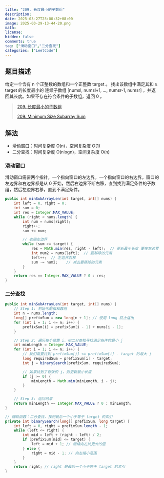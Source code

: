 ```yaml
---
title: "209. 长度最小的子数组"
description: 
date: 2025-03-27T23:00:32+08:00
image: 2025-03-29-13-44-20.png
math: 
license: 
hidden: false
comments: true
tag: ["滑动窗口","二分查找"]
categories: ["LeetCode"]
---
```


## 题目描述
给定一个含有 n 个正整数的数组和一个正整数 target 。
找出该数组中满足其和 ≥ target 的长度最小的 连续子数组 [numsl, numsl+1, ..., numsr-1, numsr] ，并返回其长度。如果不存在符合条件的子数组，返回 0 。

> [209. 长度最小的子数组](https://leetcode-cn.com/problems/minimum-size-subarray-sum/)
> 
> [209. Minimum Size Subarray Sum](https://leetcode.com/problems/minimum-size-subarray-sum/)

## 解法

- 滑动窗口：时间复杂度 O(n)，空间复杂度 O(1)
- 二分查找：时间复杂度 O(nlogn)，空间复杂度 O(n)

### 滑动窗口

滑动窗口需要两个指针，一个指向窗口的左边界，一个指向窗口的右边界。窗口的左边界和右边界都是从 0 开始，然后右边界不断右移，直到找到满足条件的子数组，然后左边界右移，直到不满足条件。

```java
public int minSubArrayLen(int target, int[] nums) {
    int left = 0, right = 0;
    int sum = 0;
    int res = Integer.MAX_VALUE;
    while (right < nums.length) {
        int num = nums[right];
        right++;
        sum += num;

        // 收缩左边界
        while (sum >= target) {
            res = Math.min(res, right - left);  // 更新最小长度 要在左边界收缩之前更新最小长度
            int num2 = nums[left];  // 要移除的元素
            left++;  // 左边界右移
            sum -= num2;    // 减去要移除的元素
        }
    }
    return res == Integer.MAX_VALUE ? 0 : res;
}
```

### 二分查找

```java
public int minSubArrayLen(int target, int[] nums) {
    // Step 1: 初始化前缀和数组
    int n = nums.length;
    long[] prefixSum = new long[n + 1]; // 使用 long 防止溢出
    for (int i = 1; i <= n; i++) {
        prefixSum[i] = prefixSum[i - 1] + nums[i - 1];
    }

    // Step 2: 遍历每个位置 i，用二分查找寻找满足条件的最小 j
    int minLength = Integer.MAX_VALUE;
    for (int i = 1; i <= n; i++) {
        // 我们需要找到 prefixSum[j] <= prefixSum[i] - target 的最大 j
        long requiredSum = prefixSum[i] - target;
        int j = binarySearch(prefixSum, requiredSum);

        // 如果找到了有效的 j，则更新最小长度
        if (j >= 0) {
            minLength = Math.min(minLength, i - j);
        }
    }

    // Step 3: 返回结果
    return minLength == Integer.MAX_VALUE ? 0 : minLength;
}

// 辅助函数：二分查找，找到最后一个小于等于 target 的索引
private int binarySearch(long[] prefixSum, long target) {
    int left = 0, right = prefixSum.length - 1;
    while (left <= right) {
        int mid = left + (right - left) / 2;
        if (prefixSum[mid] <= target) {
            left = mid + 1; // 继续向右找更大的值
        } else {
            right = mid - 1; // 向左缩小范围
        }
    }
    return right; // right 是最后一个小于等于 target 的索引
}
```